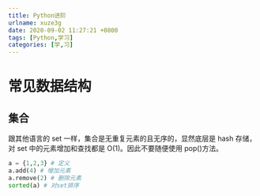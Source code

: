 ```yaml
---
title: Python进阶
urlname: xuze3g
date: 2020-09-02 11:27:21 +0800
tags: [Python,学习]
categories: [学,习]
---
```


# 常见数据结构

## 集合

跟其他语言的 set 一样，集合是无重复元素的且无序的，显然底层是 hash 存储，对 set 中的元素增加和查找都是 O(1)。因此不要随便使用 pop()方法。

```python
a = {1,2,3} # 定义
a.add(4) # 增加元素
a.remove(2) # 删除元素
sorted(a) # 对set排序
```
